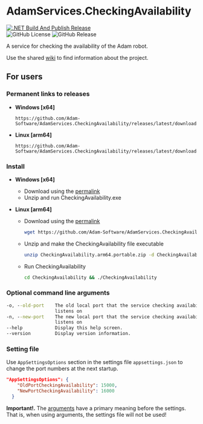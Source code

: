 # AdamServices.CheckingAvailability
[![.NET Build And Publish Release](https://github.com/Adam-Software/AdamServices.CheckingAvailability/actions/workflows/dotnet.yml/badge.svg)](https://github.com/Adam-Software/AdamServices.CheckingAvailability/actions/workflows/dotnet.yml)    
![GitHub License](https://img.shields.io/github/license/Adam-Software/AdamServices.CheckingAvailability)
![GitHub Release](https://img.shields.io/github/v/release/Adam-Software/AdamServices.CheckingAvailability)

A service for checking the availability of the Adam robot.

Use the shared [wiki](https://github.com/Adam-Software/AdamServices.Utilities.Managment/wiki) to find information about the project.

## For users
### Permanent links to releases
* **Windows [x64]**
  ```
  https://github.com/Adam-Software/AdamServices.CheckingAvailability/releases/latest/download/CheckingAvailability.win64.portable.zip
  ```
* **Linux [arm64]**
  ```
  https://github.com/Adam-Software/AdamServices.CheckingAvailability/releases/latest/download/CheckingAvailability.arm64.portable.zip
  ```

### Install
* **Windows [x64]**
  * Download using the [permalink](#permanent-links-to-releases)
  * Unzip and run CheckingAvailability.exe

* **Linux [arm64]**
  * Download using the [permalink](#permanent-links-to-releases)
    ```bash
    wget https://github.com/Adam-Software/AdamServices.CheckingAvailability/releases/latest/download/CheckingAvailability.arm64.portable.zip
    ```
  * Unzip and make the CheckingAvailability file executable
    ```bash
    unzip CheckingAvailability.arm64.portable.zip -d CheckingAvailability && chmod +x CheckingAvailability/CheckingAvailability
    ```
  * Run CheckingAvailability
    ```bash
    cd CheckingAvailability && ./CheckingAvailability
    ```

### Optional command line arguments
```cmd
-o, --old-port    The old local port that the service checking availability
                  listens on
-n, --new-port    The new local port that the service checking availability
                  listens on
--help            Display this help screen.
--version         Display version information.

```

### Setting file
Use `AppSettingsOptions` section in the settings file `appsettings.json` to change the port numbers at the next startup.
```json
"AppSettingsOptions": {
    "OldPortCheckingAvailability": 15000,
    "NewPortCheckingAvailability": 16000
  }
```

**Important!.** The [arguments](#optional-command-line-arguments) have a primary meaning before the settings. That is, when using arguments, the settings file will not be used!
